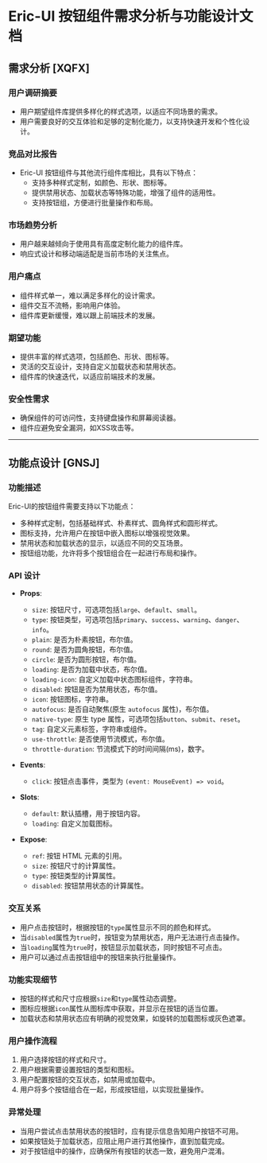 # Eric-UI 按钮组件需求分析与功能设计文档

## 需求分析 [XQFX]

### 用户调研摘要
- 用户期望组件库提供多样化的样式选项，以适应不同场景的需求。
- 用户需要良好的交互体验和足够的定制化能力，以支持快速开发和个性化设计。

### 竞品对比报告
- Eric-UI 按钮组件与其他流行组件库相比，具有以下特点：
  - 支持多种样式定制，如颜色、形状、图标等。
  - 提供禁用状态、加载状态等特殊功能，增强了组件的适用性。
  - 支持按钮组，方便进行批量操作和布局。

### 市场趋势分析
- 用户越来越倾向于使用具有高度定制化能力的组件库。
- 响应式设计和移动端适配是当前市场的关注焦点。

### 用户痛点
- 组件样式单一，难以满足多样化的设计需求。
- 组件交互不流畅，影响用户体验。
- 组件库更新缓慢，难以跟上前端技术的发展。

### 期望功能
- 提供丰富的样式选项，包括颜色、形状、图标等。
- 灵活的交互设计，支持自定义加载状态和禁用状态。
- 组件库的快速迭代，以适应前端技术的发展。

### 安全性需求
- 确保组件的可访问性，支持键盘操作和屏幕阅读器。
- 组件应避免安全漏洞，如XSS攻击等。

---

## 功能点设计 [GNSJ]

### 功能描述
Eric-UI的按钮组件需要支持以下功能点：
- 多种样式定制，包括基础样式、朴素样式、圆角样式和圆形样式。
- 图标支持，允许用户在按钮中嵌入图标以增强视觉效果。
- 禁用状态和加载状态的显示，以适应不同的交互场景。
- 按钮组功能，允许将多个按钮组合在一起进行布局和操作。

### API 设计
- **Props**:
  - `size`: 按钮尺寸，可选项包括`large`、`default`、`small`。
  - `type`: 按钮类型，可选项包括`primary`、`success`、`warning`、`danger`、`info`。
  - `plain`: 是否为朴素按钮，布尔值。
  - `round`: 是否为圆角按钮，布尔值。
  - `circle`: 是否为圆形按钮，布尔值。
  - `loading`: 是否为加载中状态，布尔值。
  - `loading-icon`: 自定义加载中状态图标组件，字符串。
  - `disabled`: 按钮是否为禁用状态，布尔值。
  - `icon`: 按钮图标，字符串。
  - `autofocus`: 是否自动聚焦(原生 `autofocus` 属性)，布尔值。
  - `native-type`: 原生 type 属性，可选项包括`button`、`submit`、`reset`。
  - `tag`: 自定义元素标签，字符串或组件。
  - `use-throttle`: 是否使用节流模式，布尔值。
  - `throttle-duration`: 节流模式下的时间间隔(ms)，数字。

- **Events**:
  - `click`: 按钮点击事件，类型为 `(event: MouseEvent) => void`。

- **Slots**:
  - `default`: 默认插槽，用于按钮内容。
  - `loading`: 自定义加载图标。

- **Expose**:
  - `ref`: 按钮 HTML 元素的引用。
  - `size`: 按钮尺寸的计算属性。
  - `type`: 按钮类型的计算属性。
  - `disabled`: 按钮禁用状态的计算属性。

### 交互关系
- 用户点击按钮时，根据按钮的`type`属性显示不同的颜色和样式。
- 当`disabled`属性为`true`时，按钮变为禁用状态，用户无法进行点击操作。
- 当`loading`属性为`true`时，按钮显示加载状态，同时按钮不可点击。
- 用户可以通过点击按钮组中的按钮来执行批量操作。

### 功能实现细节
- 按钮的样式和尺寸应根据`size`和`type`属性动态调整。
- 图标应根据`icon`属性从图标库中获取，并显示在按钮的适当位置。
- 加载状态和禁用状态应有明确的视觉效果，如旋转的加载图标或灰色遮罩。

### 用户操作流程
1. 用户选择按钮的样式和尺寸。
2. 用户根据需要设置按钮的类型和图标。
3. 用户配置按钮的交互状态，如禁用或加载中。
4. 用户将多个按钮组合在一起，形成按钮组，以实现批量操作。

### 异常处理
- 当用户尝试点击禁用状态的按钮时，应有提示信息告知用户按钮不可用。
- 如果按钮处于加载状态，应阻止用户进行其他操作，直到加载完成。
- 对于按钮组中的操作，应确保所有按钮的状态一致，避免用户混淆。